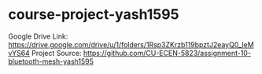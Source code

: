 # course-project-yash1595
Google Drive Link: https://drive.google.com/drive/u/1/folders/1Rsp3ZKrzb119bpztJ2eayQ0_IeMvYS64
Project Source:    https://github.com/CU-ECEN-5823/assignment-10-bluetooth-mesh-yash1595